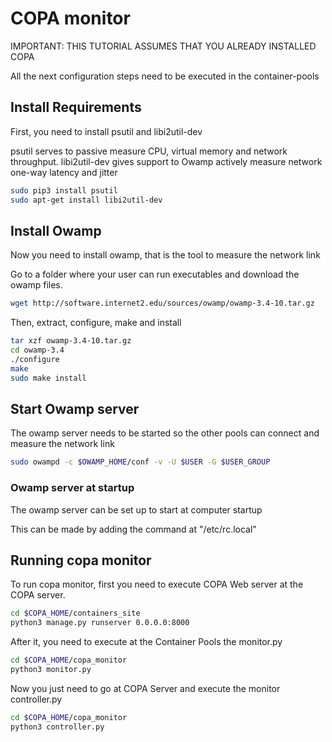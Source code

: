 # COPA monitor 
IMPORTANT: THIS TUTORIAL ASSUMES THAT YOU ALREADY INSTALLED COPA

All the next configuration steps need to be executed in the container-pools

## Install Requirements
First, you need to install psutil and libi2util-dev

psutil serves to passive measure CPU, virtual memory and network throughput.
libi2util-dev gives support to Owamp actively measure network one-way latency and jitter

```bash
sudo pip3 install psutil
sudo apt-get install libi2util-dev
```

## Install Owamp
Now you need to install owamp, that is the tool to measure the network link

Go to a folder where your user can run executables and download the owamp files.
```bash
wget http://software.internet2.edu/sources/owamp/owamp-3.4-10.tar.gz
```

Then, extract, configure, make and install

```bash
tar xzf owamp-3.4-10.tar.gz
cd owamp-3.4
./configure
make
sudo make install
```

## Start Owamp server
The owamp server needs to be started so the other pools can connect and measure the network link

```bash
sudo owampd -c $OWAMP_HOME/conf -v -U $USER -G $USER_GROUP
```

### Owamp server at startup
The owamp server can be set up to start at computer startup

This can be made by adding the command at "/etc/rc.local"

## Running copa monitor
To run copa monitor, first you need to execute COPA Web server at the COPA server.

```bash
cd $COPA_HOME/containers_site
python3 manage.py runserver 0.0.0.0:8000
```

After it, you need to execute at the Container Pools the monitor.py

```bash
cd $COPA_HOME/copa_monitor
python3 monitor.py
```

Now you just need to go at COPA Server and execute the monitor controller.py

```bash
cd $COPA_HOME/copa_monitor
python3 controller.py
```